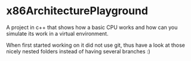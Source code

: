 # x86ArchitecturePlayground
A project in c++ that shows how a basic CPU works and how can you simulate its work in a virtual environment.

When first started working on it did not use git, thus have a look at those nicely nested folders instead of having several branches :)
